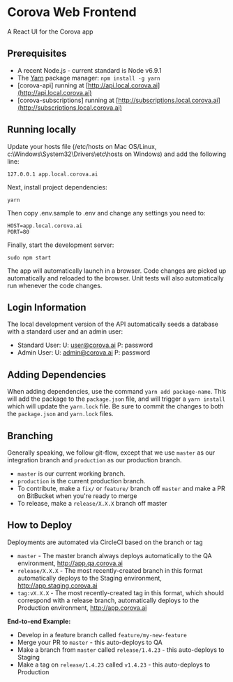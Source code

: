 # Corova Web Frontend
A React UI for the Corova app

## Prerequisites

* A recent Node.js - current standard is Node v6.9.1
* The [Yarn](https://yarnpkg.com/) package manager: `npm install -g yarn`
* [corova-api] running at [http://api.local.corova.ai](http://api.local.corova.ai)
* [corova-subscriptions] running at [http://subscriptions.local.corova.ai](http://subscriptions.local.corova.ai)

## Running locally

Update your hosts file (/etc/hosts on Mac OS/Linux, c:\Windows\System32\Drivers\etc\hosts on Windows) and add the following line:

```
127.0.0.1 app.local.corova.ai
```

Next, install project dependencies:

```
yarn
```

Then copy .env.sample to .env and change any settings you need to:

```
HOST=app.local.corova.ai
PORT=80
```

Finally, start the development server:

```
sudo npm start
```

The app will automatically launch in a browser. Code changes are picked up automatically and reloaded to the browser. Unit tests will also automatically run whenever the code changes.

## Login Information
The local development version of the API automatically seeds a database with a standard user and an admin user:

* Standard User: U: user@corova.ai P: password
* Admin User: U: admin@corova.ai P: password


## Adding Dependencies

When adding dependencies, use the command `yarn add package-name`.
This will add the package to the `package.json` file, and will trigger a `yarn install` which will update the `yarn.lock` file.
Be sure to commit the changes to both the `package.json` and `yarn.lock` files.


## Branching

Generally speaking, we follow git-flow, except that we use `master` as our integration branch and `production` as our production branch.

* `master` is our current working branch.
* `production` is the current production branch.
* To contribute, make a `fix/` or `feature/` branch off `master` and make a PR on BitBucket when you're ready to merge
* To release, make a `release/X.X.X` branch off master


## How to Deploy
Deployments are automated via CircleCI based on the branch or tag

* `master` - The master branch always deploys automatically to the QA environment, http://app.qa.corova.ai
* `release/X.X.X` - The most recently-created branch in this format automatically deploys to the Staging environment, http://app.staging.corova.ai
* `tag:vX.X.X` - The most recently-created tag in this format, which should correspond with a release branch, automatically deploys to the Production environment, http://app.corova.ai

**End-to-end Example:**

* Develop in a feature branch called `feature/my-new-feature`
* Merge your PR to `master` - this auto-deploys to QA
* Make a branch from `master` called `release/1.4.23` - this auto-deploys to Staging
* Make a tag on `release/1.4.23` called `v1.4.23` - this auto-deploys to Production

